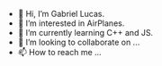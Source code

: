 - 👋 Hi, I’m Gabriel Lucas.
- 👀 I’m interested in AirPlanes.
- 🌱 I’m currently learning C++ and JS.
- 💞️ I’m looking to collaborate on ...
- 📫 How to reach me ...

<!---
UmloucoBR/UmloucoBR is a ✨ special ✨ repository because its `README.md` (this file) appears on your GitHub profile.
You can click the Preview link to take a look at your changes.
--->
